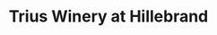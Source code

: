 ---
title: "Trius Winery at Hillebrand"
url: /niagara-on-the-lake/trius-winery-at-hillebrand/
shop: wine
---